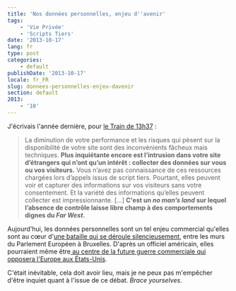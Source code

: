 ```yaml
---
title: 'Nos données personnelles, enjeu d''avenir'
tags:
    - 'Vie Privée'
    - 'Scripts Tiers'
date: '2013-10-17'
lang: fr
type: post
categories:
    - default
publishDate: '2013-10-17'
locale: fr_FR
slug: donnees-personnelles-enjeu-davenir
section: default
2013:
    - '10'
---
```


J'écrivais l'année dernière, pour [le Train de 13h37](http://letrainde13h37.fr/6/scripts-tiers-appels-induits-ne-perdez-pas-le-controle-de-votre-site/ "&quot;Scripts tiers &amp; appels induits&nbsp;: ne perdez pas le contrôle de votre site&quot; &quot;, LeTrainDe13h37")&nbsp;:

> La diminution de votre performance et les risques qui pèsent sur la disponibilité de votre site sont des inconvénients fâcheux mais techniques. **Plus inquiétante encore est l’intrusion dans votre site d’étrangers qui n’ont qu’un intérêt&nbsp;: collecter des données sur vous ou vos visiteurs.** Vous n’avez pas connaissance de ces ressources chargées lors d’appels issus de script tiers. Pourtant, elles peuvent voir et capturer des informations sur vos visiteurs sans votre consentement. Et la variété des informations qu’elles peuvent collecter est impressionnante. […] **C'est un _no man’s land_ sur lequel l’absence de contrôle laisse libre champ à des comportements dignes du _Far West_.**

Aujourd'hui, les données personnelles sont un tel enjeu commercial qu'elles sont au cœur d'[une bataille qui se déroule silencieusement](http://www.zdnet.fr/actualites/donnees-personnelles-l-intense-lobbying-des-etats-unis-contre-le-projet-europeen-39786889.htm "&quot;Données personnelles&nbsp;: l’intense lobbying des États-Unis contre le projet européen&quot; &quot;, ZDNet"), entre les murs du Parlement Européen à Bruxelles. D'après un officiel américain, elles pourraient même être[ au centre de la future guerre commerciale qui opposera l'Europe aux États-Unis](http://www.wired.co.uk/news/archive/2013-02/01/eu-data-protection-us-trade-war "&quot;EU data protection reform could start ").

C'était inévitable, cela doit avoir lieu, mais je ne peux pas m'empêcher d'être inquiet quant à l'issue de ce débat. _Brace yourselves_.

&nbsp;

&nbsp;
